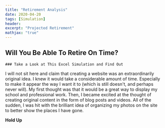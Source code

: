 ```yaml
---
title: "Retirement Analysis"
date: 2020-04-20
tags: [Simulation]
header:
excerpt: "Projected Retirement"
mathjax: "true"
---
```


## Will You Be Able To Retire On Time?
	### Take a Look at This Excel Simulation and Find Out


I will not sit here and claim that creating a website was an extraordinarily original idea. 
I knew it would take a considerable amount of time. Especially to make it appear the way
I want it to (which is still doesn't, and perhaps never will). My first thought was that it would be a
great way to display my school and professional work. Then, I became excited at the thought of creating original
content in the form of blog posts and videos. All of the sudden, I was hit with the brilliant idea of organizing
my photos on the site to better show the places I have gone.

**Hold Up**

